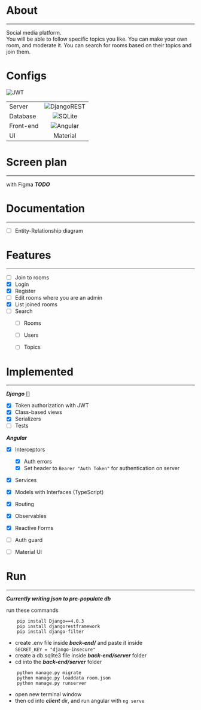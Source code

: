 # About
***

Social media platform.   
You will be able to follow specific topics you like. You can make your own room, and moderate it. You can search for rooms based on their topics and join them.


# Configs
![JWT](https://img.shields.io/badge/JWT-black?style=for-the-badge&logo=JSON%20web%20tokens)

|             |                                                                                                                                                                                                                         |
| :---        |:-----------------------------------------------------------------------------------------------------------------------------------------------------------------------------------------------------------------------:|
| Server      |                                       ![DjangoREST](https://img.shields.io/badge/DJANGO-REST-ff1709?style=for-the-badge&logo=django&logoColor=white&color=ff1709&labelColor=gray)                                       |
| Database    |                                                      ![SQLite](https://img.shields.io/badge/sqlite-%2307405e.svg?style=for-the-badge&logo=sqlite&logoColor=white)                                                       |
| Front-end   |                                                     ![Angular](https://img.shields.io/badge/angular-%23DD0031.svg?style=for-the-badge&logo=angular&logoColor=white)                                                     |
| UI          |                                                                                                        Material                                                                                                         |


# Screen plan

***

with Figma
***TODO***

# Documentation

***

- [ ] Entity-Relationship diagram

# Features

***

- [ ] Join to rooms
- [x] Login
- [x] Register
- [ ] Edit rooms where you are an admin
- [x] List joined rooms
- [ ] Search 
    - [ ] Rooms
    - [ ] Users
    - [ ] Topics


# Implemented

***
***Django*** []
- [x] Token authorization with JWT
- [x] Class-based views
- [x] Serializers
- [ ] Tests

***Angular***
- [x] Interceptors
  - [x] Auth errors
  - [x] Set header to  ```Bearer "Auth Token"``` for authentication on server
- [x] Services
- [x] Models with Interfaces (TypeScript)
- [x] Routing
- [x] Observables
- [x] Reactive Forms
- [ ] Auth guard
- [ ] Material UI


# Run

---
***Currently writing json to pre-populate db***

run these commands
```
    pip install Django==4.0.3
    pip install djangorestframework
    pip install django-filter 
```
- create .env file inside ***back-end/*** and paste it inside   
  ```SECRET_KEY = "django-insecure"```
- create a db.sqlite3 file inside ***back-end/server*** folder
- cd into the ***back-end/server*** folder
```
    python manage.py migrate 
    python manage.py loaddata room.json
    python manage.py runserver
```
- open new terminal window
- then cd into ***client*** dir, and run angular with ```ng serve```
